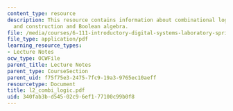 ```yaml
---
content_type: resource
description: This resource contains information about combinational logic design,
  and construction and Boolean algebra.
file: /media/courses/6-111-introductory-digital-systems-laboratory-spring-2006/340fab3bd54502c96ef177100c99b0f8_l2_combi_logic.pdf
file_type: application/pdf
learning_resource_types:
- Lecture Notes
ocw_type: OCWFile
parent_title: Lecture Notes
parent_type: CourseSection
parent_uid: f75f75e3-2475-7fc9-19a3-9765ec10aeff
resourcetype: Document
title: l2_combi_logic.pdf
uid: 340fab3b-d545-02c9-6ef1-77100c99b0f8
---
```


